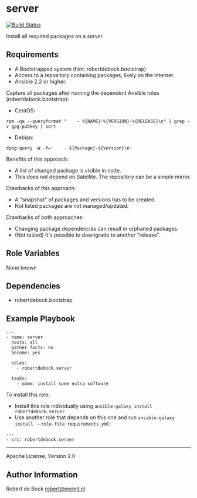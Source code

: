 server
=========

[![Build Status](https://travis-ci.org/robertdebock/ansible-role-server.svg?branch=master)](https://travis-ci.org/robertdebock/ansible-role-server)

Install all required packages on a server.

Requirements
------------

- A Bootstrapped system (hint: robertdebock.bootstrap)
- Access to a repository containing packages, likely on the internet.
- Ansible 2.2 or higher.

Capture all packages after running the dependent Ansible roles (robertdebock.bootstrap):
- CentOS:
```
rpm -qa --queryformat "    - %{NAME}-%{VERSION}-%{RELEASE}\n" | grep -v gpg-pubkey | sort
```
- Debian:
```
dpkg-query -W -f='    - ${Package}-${Version}\n'
```

Benefits of this approach:
- A list of changed package is visible in code.
- This does not depend on Satellite. The repository can be a simple mirror.

Drawbacks of this approach:
- A "snapshot" of packages and versions has to be created.
- Not listed packages are not managed/updated.

Drawbacks of both approaches:
- Changing package dependencies can result in orphaned packages.
- (Not tested) It's possible to downgrade to another "release".

Role Variables
--------------

None known

Dependencies
------------

- robertdebock.bootstrap

Example Playbook
----------------

```
---
- name: server
  hosts: all
  gather_facts: no
  become: yes

  roles:
    - robertdebock.server

  tasks:
    - name: install some extra software
```

To install this role:
- Install this role individually using `ansible-galaxy install robertdebock.server`
- Use another role that depends on this one and run `ansible-galaxy install --role-file requirements.yml`:

```
---
- src: robertdebock.server
```

-------

Apache License, Version 2.0

Author Information
------------------

Robert de Bock <robert@meinit.nl>
